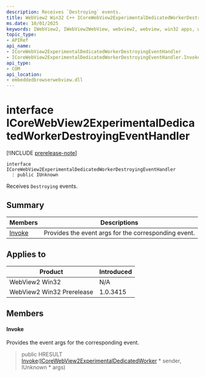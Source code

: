```yaml
---
description: Receives `Destroying` events.
title: WebView2 Win32 C++ ICoreWebView2ExperimentalDedicatedWorkerDestroyingEventHandler
ms.date: 10/01/2025
keywords: IWebView2, IWebView2WebView, webview2, webview, win32 apps, win32, edge, ICoreWebView2, ICoreWebView2Controller, browser control, edge html, ICoreWebView2ExperimentalDedicatedWorkerDestroyingEventHandler
topic_type: 
- APIRef
api_name:
- ICoreWebView2ExperimentalDedicatedWorkerDestroyingEventHandler
- ICoreWebView2ExperimentalDedicatedWorkerDestroyingEventHandler.Invoke
api_type:
- COM
api_location:
- embeddedbrowserwebview.dll
---
```


# interface ICoreWebView2ExperimentalDedicatedWorkerDestroyingEventHandler

[!INCLUDE [prerelease-note](../includes/prerelease-note.md)]

```
interface ICoreWebView2ExperimentalDedicatedWorkerDestroyingEventHandler
  : public IUnknown
```

Receives `Destroying` events.

## Summary

 Members                        | Descriptions
--------------------------------|---------------------------------------------
[Invoke](#invoke) | Provides the event args for the corresponding event.

## Applies to

Product                         | Introduced
--------------------------------|---------------------------------------------
WebView2 Win32            |    N/A
WebView2 Win32 Prerelease |    1.0.3415

## Members

#### Invoke

Provides the event args for the corresponding event.

> public HRESULT [Invoke](#invoke)([ICoreWebView2ExperimentalDedicatedWorker](icorewebview2experimentaldedicatedworker.md#icorewebview2experimentaldedicatedworker) * sender, IUnknown * args)

